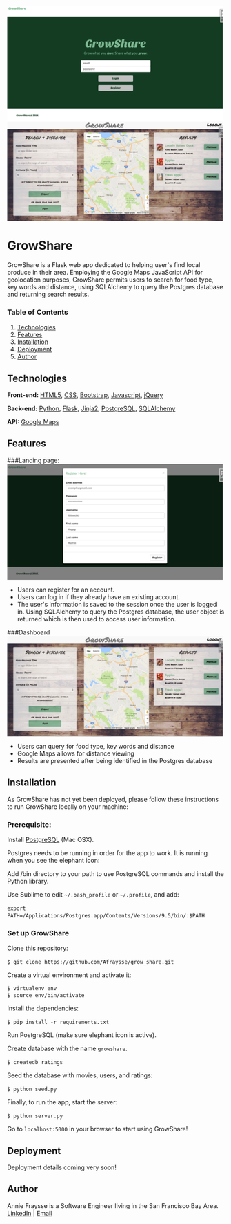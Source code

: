 
<img align="center" src="/static/img/login.jpg" width="500"><img align="center" src="/static/img/dashboard.jpg" width="500">

# GrowShare 

GrowShare is a Flask web app dedicated to helping user's find local produce in their area. Employing the Google Maps JavaScript API for geolocation purposes, GrowShare permits users to search for food type, key words and distance, using SQLAlchemy to query the Postgres database and returning search results. 

### Table of Contents 

1. [Technologies](#technologies)
2. [Features](#features)
3. [Installation](#installation)
4. [Deployment](#deployment) 
5. [Author](#author) 

## <a name="technologies"></a>Technologies

**Front-end:** [HTML5](http://www.w3schools.com/html/), [CSS](http://www.w3schools.com/css/), [Bootstrap](http://getbootstrap.com), [Javascript](https://developer.mozilla.org/en-US/docs/Web/JavaScript), [jQuery](https://jquery.com/)

**Back-end:** [Python](https://www.python.org/), [Flask](http://flask.pocoo.org/), [Jinja2](http://jinja.pocoo.org/docs/dev/), [PostgreSQL](http://www.postgresql.org/), [SQLAlchemy](http://www.sqlalchemy.org/)

**API:** [Google Maps](https://developers.google.com/maps/documentation/javascript/)

## <a name="features"></a>Features
###Landing page:
<img align="center" src="/static/img/register.jpg" width="500">

+ Users can register for an account. 
+ Users can log in if they already have an existing account. 
+ The user's information is saved to the session once the user is logged in. Using SQLAlchemy to query the Postgres database, the user object is returned which is then used to access user information.

###Dashboard
<img align="center" src="/static/img/dashboard.jpg" width="500">

+ Users can query for food type, key words and distance
+ Google Maps allows for distance viewing
+ Results are presented after being identified in the Postgres database

## <a name="installation"></a>Installation
As GrowShare has not yet been deployed, please follow these instructions to run GrowShare locally on your machine:

### Prerequisite: 

Install [PostgreSQL](http://postgresapp.com) (Mac OSX).

Postgres needs to be running in order for the app to work. It is running when you see the elephant icon:

Add /bin directory to your path to use PostgreSQL commands and install the Python library.

Use Sublime to edit `~/.bash_profile` or `~/.profile`, and add:

```export PATH=/Applications/Postgres.app/Contents/Versions/9.5/bin/:$PATH``` 

### Set up GrowShare

Clone this repository:

```$ git clone https://github.com/Afraysse/grow_share.git```

Create a virtual environment and activate it:

```
$ virtualenv env
$ source env/bin/activate
```
Install the dependencies:

```$ pip install -r requirements.txt```

Run PostgreSQL (make sure elephant icon is active).

Create database with the name `growshare`.

```$ createdb ratings```

Seed the database with movies, users, and ratings:

```$ python seed.py```

Finally, to run the app, start the server:

```$ python server.py```

Go to `localhost:5000` in your browser to start using GrowShare!

## <a name="deployment"></a>Deployment
Deployment details coming very soon!

## <a name="author"></a>Author  
Annie Fraysse is a Software Engineer living in the San Francisco Bay Area. <br>
[LinkedIn](https://www.linkedin.com/in/annefraysse) | [Email](mailto:fraysse.anne@gmail.com) 
